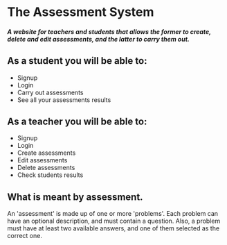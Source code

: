  # The Assessment System
 
 #### *A website for teachers and students that allows the former to create, delete and edit assessments, and the latter to carry them out.*
 
 ## As a student you will be able to:
 - Signup
 - Login
 - Carry out assessments
 - See all your assessments results
 
 ## As a teacher you will be able to:
 - Signup
 - Login
 - Create assessments
 - Edit assessments
 - Delete assessments
 - Check students results
 
 ## What is meant by assessment.
 An 'assessment' is made up of one or more 'problems'. Each problem can have an optional description, and must contain a question. Also, a problem must have at least two available answers, and one of them selected as the correct one.
 
